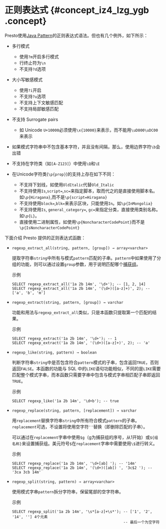 # 正则表达式 {#concept_iz4_lzg_ygb .concept}

Presto使用[Java Pattern](http://docs.oracle.com/javase/8/docs/api/java/util/regex/Pattern.html)的正则表达式语法。但也有几个例外，如下所示：

-   多行模式

    -   使用`?m`开启多行模式
    -   行终止符为`\n`
    -   不支持`?d`选项
-   大小写敏感模式

    -   使用`?i`开启
    -   不支持`?u`选项
    -   不支持上下文敏感匹配
    -   不支持局部敏感匹配
-   不支持 Surrogate pairs

    -   如 Unicode `U+10000`必须使用`\x{10000}`来表示，而不能用`\uD800\uDC00`来表示
-   如果模式字符串中不包含基本字符，并且没有间隔，那么，使用边界字符`\b`会出错

-   不支持在字符类（如`[A-Z123]`）中使用`\Q`和`\E`

-   在Unicode字符类\(`\p{prop}`\)的支持上存在如下不同：

    -   不支持下划线，如使用`OldItalic`代替`Old_Italic`
    -   不支持使用`Is`,`script=`,`sc=`来指定脚本，取而代之的是直接使用脚本名。如`\p{Hiragana}`,而不是`\p{script=Hiragana}`
    -   不支持使用`block=`,`blk=`来表示区块，只能使用`In`。如`\p{InMongolia}`
    -   不支持使用`Is`, `general_category=`, `gc=`来指定分类，直接使用类别名称。如`\p{L}`。
    -   直接使用二进制属性，如使用`\p{NoncharacterCodePoint}`而不是`\p{IsNoncharacterCodePoint}`

下面介绍 Presto 提供的正则表达式函数：

-   `regexp_extract_all(string, pattern, [group]) → array<varchar>`

    提取字符串`string`中所有与模式`pattern`匹配的子串。`pattern`中如果使用了分组的功能，则可以通过设置`group`参数，用于说明匹配哪个[捕获组](https://docs.oracle.com/javase/8/docs/api/java/util/regex/Pattern.html#gnumber%C3%9F)。

    示例

    ```
    SELECT regexp_extract_all('1a 2b 14m', '\d+'); -- [1, 2, 14]
    SELECT regexp_extract_all('1a 2b 14m', '(\d+)([a-z]+)', 2); -- ['a', 'b', 'm']
    
    ```

-   `regexp_extract(string, pattern, [group]) → varchar`

    功能和用法与`regexp_extract_all`类似，只是本函数只提取第一个匹配的结果。

    示例

    ```
    SELECT regexp_extract('1a 2b 14m', '\d+'); -- 1
    SELECT regexp_extract('1a 2b 14m', '(\d+)([a-z]+)', 2); -- 'a'
    
    ```

-   `regexp_like(string, pattern) → boolean`

    判断字符串`string`中是否包含符合`pattern`模式的子串，包含返回`TRUE`，否则返回`FALSE`。本函数的功能与 SQL 中的`LIKE`语句功能相似，不同的是`LIKE`需要匹配整个模式字串，而本函数只需要字串中包含与模式字串相匹配子串即返回`TRUE`。

    示例

    ```
    SELECT regexp_like('1a 2b 14m', '\d+b'); -- true
    
    ```

-   `regexp_replace(string, pattern, [replacement]) → varchar`

    用`replacement`替换字符串`string`中所有符合模式`pattern`的子串。`replacement`可选，不设置将使用空字符`''`替换（即删除匹配的子串）。

    可以通过在`replacement`字串中使用`$g`（g为捕获组的序号，从1开始）或`${组名称}`来设置捕获组。美元符号`$`在`replacement`字串中需要使用`\$`进行转义。

    示例

    ```
    SELECT regexp_replace('1a 2b 14m', '\d+[ab] '); -- '14m'
    SELECT regexp_replace('1a 2b 14m', '(\d+)([ab]) ', '3c$2 '); -- '3ca 3cb 14m'
    
    ```

-   `regexp_split(string, pattern) → array<varchar>`

    使用模式字串`pattern`拆分字符串，保留尾部的空字符串。

    示例

    ```
    SELECT regexp_split('1a 2b 14m', '\s*[a-z]+\s*'); -- ['1', '2', '14', ''] 4个元素
                                                      -- 最后一个为空字符
    ```


